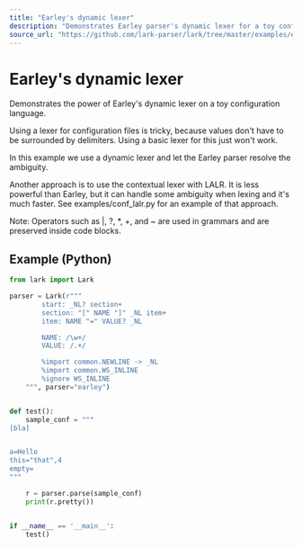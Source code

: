 ```yaml
---
title: "Earley's dynamic lexer"
description: "Demonstrates Earley parser's dynamic lexer for a toy configuration language; shows how the parser can resolve lexing ambiguities when values are not delimited."
source_url: "https://github.com/lark-parser/lark/tree/master/examples/earley_dynamic_lexer.py"
---
```


# Earley's dynamic lexer

Demonstrates the power of Earley's dynamic lexer on a toy configuration language.

Using a lexer for configuration files is tricky, because values don't
have to be surrounded by delimiters. Using a basic lexer for this just won't work.

In this example we use a dynamic lexer and let the Earley parser resolve the ambiguity.

Another approach is to use the contextual lexer with LALR. It is less powerful than Earley,
but it can handle some ambiguity when lexing and it's much faster.
See examples/conf_lalr.py for an example of that approach.

Note: Operators such as \|, \?, \*, \+, and \~ are used in grammars and are preserved inside code blocks.

## Example (Python)

```python
from lark import Lark

parser = Lark(r"""
        start: _NL? section+
        section: "[" NAME "]" _NL item+
        item: NAME "=" VALUE? _NL

        NAME: /\w+/
        VALUE: /.+/

        %import common.NEWLINE -> _NL
        %import common.WS_INLINE
        %ignore WS_INLINE
    """, parser="earley")


def test():
    sample_conf = """
[bla]


a=Hello
this="that",4
empty=
"""

    r = parser.parse(sample_conf)
    print(r.pretty())


if __name__ == '__main__':
    test()
```
